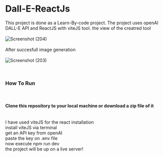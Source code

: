 # Dall-E-ReactJs
This project is done as a Learn-By-code project.
The project uses openAI DALL-E API and ReactJS with viteJS tool.
the view of the creatred tool
<br><br>
![Screenshot (204)](https://user-images.githubusercontent.com/54848410/211048235-76feafa3-54af-455f-8a13-ee5cd7bbb742.png)
<br><br>
After succesfull image generation 
<br><br>
![Screenshot (203)](https://user-images.githubusercontent.com/54848410/211048363-be1de38b-e080-45c8-b5a8-0d762ccee27e.png)

<br>
<h3>How To Run </h3><br>
<h4>
Clone this repository to your local machine or download a zip file of it
</h4><br>
I have used viteJS for the react installation<br>
install viteJS via terminal<br>
get an API key from openAI<br>
paste the key on .env file<br>
now execute npm run dev<br>
the project will be up on a live server!<br>

